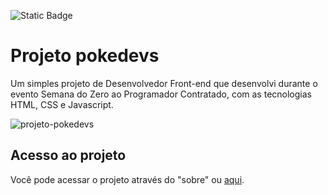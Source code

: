 ![Static Badge](https://img.shields.io/badge/STATUS-FINALIZADO-status?style=for-the-badge&logoSize=auto&labelColor=gray&color=blue)

# Projeto pokedevs

Um simples projeto de Desenvolvedor Front-end que desenvolvi durante o evento Semana do Zero ao Programador Contratado, com as tecnologias HTML, CSS e Javascript.

![projeto-pokedevs](https://github.com/user-attachments/assets/5812e168-22e8-48f8-bbf4-675260faf282)

## Acesso ao projeto

Você pode acessar o projeto através do "sobre" ou [aqui](https://fabriciobasilio.github.io/projeto-pokedevs/).

